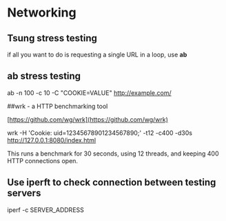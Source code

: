 # Networking

## Tsung stress testing
if all you want to do is requesting a single URL in a loop, use **ab**


## ab stress testing

ab -n 100 -c 10 -C "COOKIE=VALUE" http://example.com/

##wrk - a HTTP benchmarking tool

  [https://github.com/wg/wrk](https://github.com/wg/wrk)

  wrk -H 'Cookie: uid=12345678901234567890;' -t12 -c400 -d30s http://127.0.0.1:8080/index.html

  This runs a benchmark for 30 seconds, using 12 threads, and keeping
  400 HTTP connections open.


## Use iperft to check connection between testing servers

 iperf -c SERVER_ADDRESS
